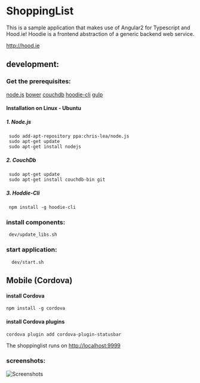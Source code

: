 # ShoppingList

This is a sample application that makes use of Angular2 for Typescript and Hood.ie!
Hoodie is a frontend abstraction of a generic backend web service.

 <http://hood.ie>

## development:

### Get the prerequisites:

[node.js](https://nodejs.org/en/)
[bower](http://bower.io/)
[couchdb](http://couchdb.apache.org/)
[hoodie-cli](http://hood.ie)
[gulp](http://gulpjs.com/)

#### Installation on Linux - Ubuntu

##### 1. Node.js
     sudo add-apt-repository ppa:chris-lea/node.js
     sudo apt-get update
     sudo apt-get install nodejs

##### 2. CouchDb
     sudo apt-get update
     sudo apt-get install couchdb-bin git

##### 3. Hoddie-Cli
     npm install -g hoodie-cli

### install components:
     dev/update_libs.sh


### start application:
      dev/start.sh

## Mobile (Cordova)

#### install Cordova
    npm install -g cordova


#### install Cordova plugins

    cordova plugin add cordova-plugin-statusbar

The shoppinglist runs on <http://localhost:9999>

### screenshots:
![Screenshots](https://github.com/SimonWolf/ShoppingList-Hoodie/blob/master/assets/images/frame.png?raw=true "Screenshots")